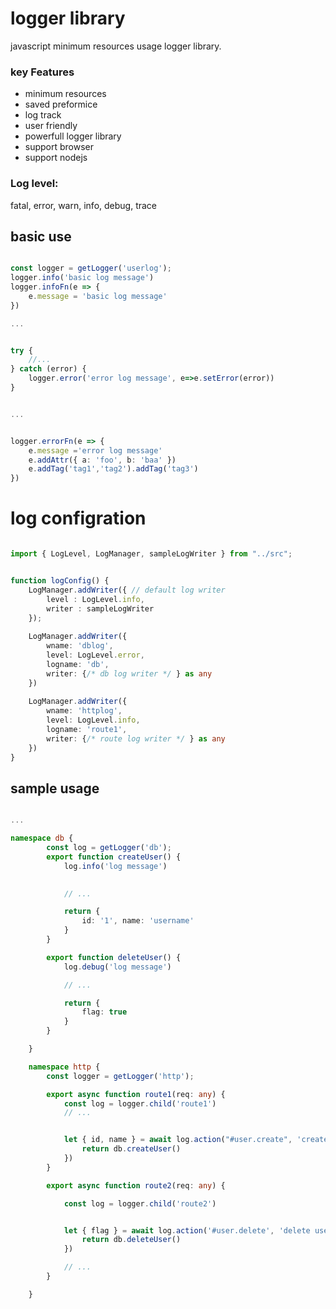 # logger library

javascript minimum resources usage logger library.



### key Features

- minimum resources
- saved preformice
- log track
- user friendly
- powerfull logger library
- support browser
- support nodejs





### Log level: 
fatal, error, warn, info, debug, trace


## basic use

``` typescript

const logger = getLogger('userlog');
logger.info('basic log message')
logger.infoFn(e => {
    e.message = 'basic log message'
})

...


try {
    //...
} catch (error) {
    logger.error('error log message', e=>e.setError(error))
}


...


logger.errorFn(e => {
    e.message ='error log message'
    e.addAttr({ a: 'foo', b: 'baa' })
    e.addTag('tag1','tag2').addTag('tag3')
})


```



# log configration

``` typescript

import { LogLevel, LogManager, sampleLogWriter } from "../src";


function logConfig() {
    LogManager.addWriter({ // default log writer
        level : LogLevel.info, 
        writer : sampleLogWriter  
    });
    
    LogManager.addWriter({
        wname: 'dblog',
        level: LogLevel.error,
        logname: 'db',
        writer: {/* db log writer */ } as any
    })
    
    LogManager.addWriter({
        wname: 'httplog',
        level: LogLevel.info,
        logname: 'route1',
        writer: {/* route log writer */ } as any
    })
}


```




## sample usage

``` typescript

...

namespace db {
        const log = getLogger('db');
        export function createUser() {
            log.info('log message')
            

            // ...

            return {
                id: '1', name: 'username'
            }
        }

        export function deleteUser() {
            log.debug('log message')

            // ...

            return {
                flag: true
            }
        }

    }

    namespace http {
        const logger = getLogger('http');

        export async function route1(req: any) {
            const log = logger.child('route1')
            // ...


            let { id, name } = await log.action("#user.create", 'create new user. log message', async () => {
                return db.createUser()
            })
        }

        export async function route2(req: any) {

            const log = logger.child('route2')


            let { flag } = await log.action('#user.delete', 'delete user message. log message', async () => {
                return db.deleteUser()
            })

            // ...
        }

    }

```

